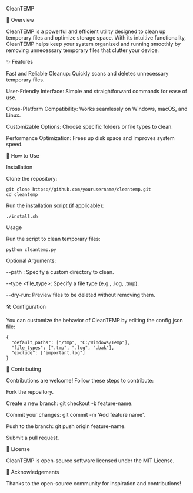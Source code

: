 CleanTEMP

🌟 Overview

CleanTEMP is a powerful and efficient utility designed to clean up temporary files and optimize storage space. With its intuitive functionality, CleanTEMP helps keep your system organized and running smoothly by removing unnecessary temporary files that clutter your device.

✨ Features

Fast and Reliable Cleanup: Quickly scans and deletes unnecessary temporary files.

User-Friendly Interface: Simple and straightforward commands for ease of use.

Cross-Platform Compatibility: Works seamlessly on Windows, macOS, and Linux.

Customizable Options: Choose specific folders or file types to clean.

Performance Optimization: Frees up disk space and improves system speed.

🚀 How to Use

Installation

Clone the repository:
```
git clone https://github.com/yourusername/cleantemp.git
cd cleantemp
```

Run the installation script (if applicable):
```
./install.sh
```

Usage

Run the script to clean temporary files:
```
python cleantemp.py
```

Optional Arguments:

--path <directory>: Specify a custom directory to clean.

--type <file_type>: Specify a file type (e.g., .log, .tmp).

--dry-run: Preview files to be deleted without removing them.

🛠️ Configuration

You can customize the behavior of CleanTEMP by editing the config.json file:
```
{
  "default_paths": ["/tmp", "C:/Windows/Temp"],
  "file_types": [".tmp", ".log", ".bak"],
  "exclude": ["important.log"]
}
```
🤝 Contributing

Contributions are welcome! Follow these steps to contribute:

Fork the repository.

Create a new branch: git checkout -b feature-name.

Commit your changes: git commit -m 'Add feature name'.

Push to the branch: git push origin feature-name.

Submit a pull request.

📜 License

CleanTEMP is open-source software licensed under the MIT License.

🙌 Acknowledgements

Thanks to the open-source community for inspiration and contributions!

